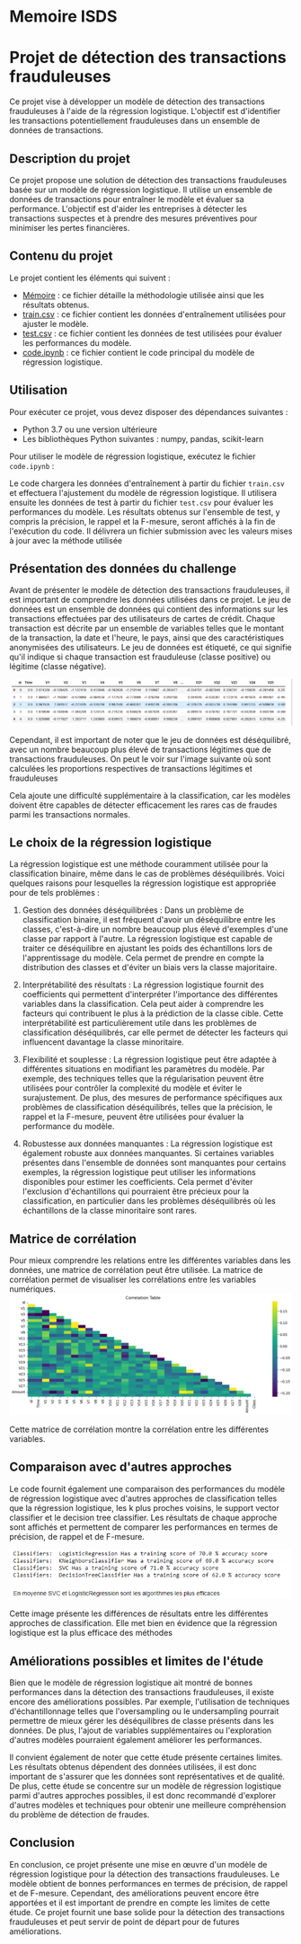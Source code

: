 # Memoire ISDS
# Projet de détection des transactions frauduleuses

Ce projet vise à développer un modèle de détection des transactions frauduleuses à l'aide de la régression logistique. L'objectif est d'identifier les transactions potentiellement frauduleuses dans un ensemble de données de transactions.

## Description du projet

Ce projet propose une solution de détection des transactions frauduleuses basée sur un modèle de régression logistique. Il utilise un ensemble de données de transactions pour entraîner le modèle et évaluer sa performance. L'objectif est d'aider les entreprises à détecter les transactions suspectes et à prendre des mesures préventives pour minimiser les pertes financières.

## Contenu du projet

Le projet contient les éléments qui suivent :

- [Mémoire](https://drive.google.com/file/d/1CqI63ZkpawWfEPY3dUiIvfvIyk5-g3lV/view?usp=sharing) : ce fichier détaille la méthodologie utilisée ainsi que les résultats obtenus.
- [train.csv](https://drive.google.com/file/d/1jOXBGoaOWDcn8KV3D1f3Vy87molEfHsp/view?usp=sharing) : ce fichier contient les données d'entraînement utilisées pour ajuster le modèle.
- [test.csv](https://drive.google.com/file/d/1KUm7q-bw6tP3JGpudfn9rp7El_gHygUn/view?usp=sharing) : ce fichier contient les données de test utilisées pour évaluer les performances du modèle.
- [code.ipynb](lien_vers_code) : ce fichier contient le code principal du modèle de régression logistique.

## Utilisation

Pour exécuter ce projet, vous devez disposer des dépendances suivantes :

- Python 3.7 ou une version ultérieure
- Les bibliothèques Python suivantes : numpy, pandas, scikit-learn


Pour utiliser le modèle de régression logistique, exécutez le fichier `code.ipynb` :

Le code chargera les données d'entraînement à partir du fichier `train.csv` et effectuera l'ajustement du modèle de régression logistique. Il utilisera ensuite les données de test à partir du fichier `test.csv` pour évaluer les performances du modèle. Les résultats obtenus sur l'ensemble de test, y compris la précision, le rappel et la F-mesure, seront affichés à la fin de l'exécution du code. Il délivrera un fichier submission avec les valeurs mises à jour avec la méthode utilisée


## Présentation des données du challenge

Avant de présenter le modèle de détection des transactions frauduleuses, il est important de comprendre les données utilisées dans ce projet. Le jeu de données est un ensemble de données qui contient des informations sur les transactions effectuées par des utilisateurs de cartes de crédit. Chaque transaction est décrite par un ensemble de variables telles que le montant de la transaction, la date et l'heure, le pays, ainsi que des caractéristiques anonymisées des utilisateurs. Le jeu de données est étiqueté, ce qui signifie qu'il indique si chaque transaction est frauduleuse (classe positive) ou légitime (classe négative).

![Présentation des données](presentation.png)

Cependant, il est important de noter que le jeu de données est déséquilibré, avec un nombre beaucoup plus élevé de transactions légitimes que de transactions frauduleuses. On peut le voir sur l'image suivante où sont calculées les proportions respectives de transactions légitimes et frauduleuses

Cela ajoute une difficulté supplémentaire à la classification, car les modèles doivent être capables de détecter efficacement les rares cas de fraudes parmi les transactions normales.


## Le choix de la régression logistique 

La régression logistique est une méthode couramment utilisée pour la classification binaire, même dans le cas de problèmes déséquilibrés. Voici quelques raisons pour lesquelles la régression logistique est appropriée pour de tels problèmes :

1. Gestion des données déséquilibrées : Dans un problème de classification binaire, il est fréquent d'avoir un déséquilibre entre les classes, c'est-à-dire un nombre beaucoup plus élevé d'exemples d'une classe par rapport à l'autre. La régression logistique est capable de traiter ce déséquilibre en ajustant les poids des échantillons lors de l'apprentissage du modèle. Cela permet de prendre en compte la distribution des classes et d'éviter un biais vers la classe majoritaire.

2. Interprétabilité des résultats : La régression logistique fournit des coefficients qui permettent d'interpréter l'importance des différentes variables dans la classification. Cela peut aider à comprendre les facteurs qui contribuent le plus à la prédiction de la classe cible. Cette interprétabilité est particulièrement utile dans les problèmes de classification déséquilibrés, car elle permet de détecter les facteurs qui influencent davantage la classe minoritaire.

3. Flexibilité et souplesse : La régression logistique peut être adaptée à différentes situations en modifiant les paramètres du modèle. Par exemple, des techniques telles que la régularisation peuvent être utilisées pour contrôler la complexité du modèle et éviter le surajustement. De plus, des mesures de performance spécifiques aux problèmes de classification déséquilibrés, telles que la précision, le rappel et la F-mesure, peuvent être utilisées pour évaluer la performance du modèle.

4. Robustesse aux données manquantes : La régression logistique est également robuste aux données manquantes. Si certaines variables présentes dans l'ensemble de données sont manquantes pour certains exemples, la régression logistique peut utiliser les informations disponibles pour estimer les coefficients. Cela permet d'éviter l'exclusion d'échantillons qui pourraient être précieux pour la classification, en particulier dans les problèmes déséquilibrés où les échantillons de la classe minoritaire sont rares.


## Matrice de corrélation

Pour mieux comprendre les relations entre les différentes variables dans les données, une matrice de corrélation peut être utilisée. La matrice de corrélation permet de visualiser les corrélations entre les variables numériques.
![Matrice de corrélation](correlation.jpg)

Cette matrice de corrélation montre la corrélation entre les différentes variables.


## Comparaison avec d'autres approches

Le code fournit également une comparaison des performances du modèle de régression logistique avec d'autres approches de classification telles que la régression logistique, les k plus proches voisins, le support vector classifier et le decision tree classifier. Les résultats de chaque approche sont affichés et permettent de comparer les performances en termes de précision, de rappel et de F-mesure.

![Comparaison des performances](performance.png)

Cette image présente les différences de résultats entre les différentes approches de classification. Elle met bien en évidence que la régression logistique est la plus efficace des méthodes

## Améliorations possibles et limites de l'étude

Bien que le modèle de régression logistique ait montré de bonnes performances dans la détection des transactions frauduleuses, il existe encore des améliorations possibles. Par exemple, l'utilisation de techniques d'échantillonnage telles que l'oversampling ou le undersampling pourrait permettre de mieux gérer les déséquilibres de classe présents dans les données. De plus, l'ajout de variables supplémentaires ou l'exploration d'autres modèles pourraient également améliorer les performances.

Il convient également de noter que cette étude présente certaines limites. Les résultats obtenus dépendent des données utilisées, il est donc important de s'assurer que les données sont représentatives et de qualité. De plus, cette étude se concentre sur un modèle de régression logistique parmi d'autres approches possibles, il est donc recommandé d'explorer d'autres modèles et techniques pour obtenir une meilleure compréhension du problème de détection de fraudes.

## Conclusion

En conclusion, ce projet présente une mise en œuvre d'un modèle de régression logistique pour la détection des transactions frauduleuses. Le modèle obtient de bonnes performances en termes de précision, de rappel et de F-mesure. Cependant, des améliorations peuvent encore être apportées et il est important de prendre en compte les limites de cette étude. Ce projet fournit une base solide pour la détection des transactions frauduleuses et peut servir de point de départ pour de futures améliorations.

